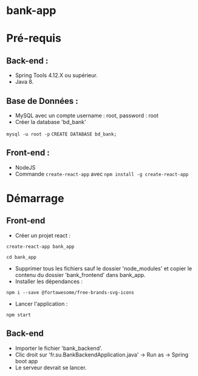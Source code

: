 # bank-app

# Pré-requis

## Back-end :

- Spring Tools 4.12.X ou supérieur.
- Java 8.

## Base de Données :

- MySQL avec un compte username : root, password : root
- Créer la database 'bd_bank'

`mysql -u root -p`
`CREATE DATABASE bd_bank;`


## Front-end :

- NodeJS
- Commande `create-react-app` avec `npm install -g create-react-app`

# Démarrage

## Front-end

- Créer un projet react :

`create-react-app bank_app`

`cd bank_app`

- Supprimer tous les fichiers sauf le dossier 'node_modules' et copier le contenu du dossier 'bank_frontend' dans bank_app.
- Installer les dépendances :

`npm i --save @fortawesome/free-brands-svg-icons`

- Lancer l'application :

`npm start`

## Back-end

- Importer le fichier 'bank_backend'.
- Clic droit sur 'fr.su.BankBackendApplication.java' -> Run as -> Spring boot app
- Le serveur devrait se lancer.


